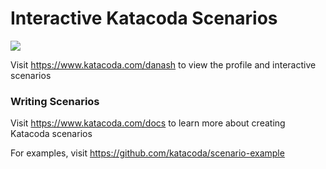 # Interactive Katacoda Scenarios

[![](http://shields.katacoda.com/katacoda/danash/count.svg)](https://www.katacoda.com/danash "Get your profile on Katacoda.com")

Visit https://www.katacoda.com/danash to view the profile and interactive scenarios

### Writing Scenarios
Visit https://www.katacoda.com/docs to learn more about creating Katacoda scenarios

For examples, visit https://github.com/katacoda/scenario-example
